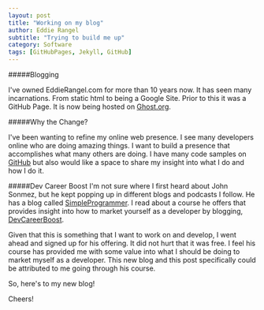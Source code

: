 ```yaml
---
layout: post
title: "Working on my blog"
author: Eddie Rangel
subtitle: "Trying to build me up"
category: Software
tags: [GitHubPages, Jekyll, GitHub]
---
```

#####Blogging

I've owned EddieRangel.com for more than 10 years now. It has seen many incarnations. From static html to being a Google Site. Prior to this it was a GitHub Page. It is now being hosted on [Ghost.org](http://github.com/erangeljr). 

#####Why the Change?

I've been wanting to refine my online web presence. I see many developers online who are doing amazing things. I want to build a presence that accomplishes what many others are doing. I have many code samples on [GitHub](http://github.com/erangeljr) but also would like a space to share my insight into what I do and how I do it.


#####Dev Career Boost
I'm not sure where I first heard about John Sonmez, but he kept popping up in different blogs and podcasts I follow. He has a blog called [SimpleProgrammer](http://simpleprogrammer.com/). I read about a course he offers that provides insight into how to market yourself as a developer by blogging, [DevCareerBoost](http://devcareerboost.com/blog-course/).

Given that this is something that I want to work on and develop, I went ahead and signed up for his offering. It did not hurt that it was free. I feel his course has provided me with some value into what I should be doing to market myself as a developer. This new blog and this post specifically could be attributed to me going through his course.

So, here's to my new blog!

Cheers!

